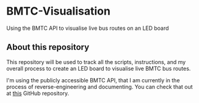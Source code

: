 # BMTC-Visualisation
Using the BMTC API to visualise live bus routes on an LED board

## About this repository

This repository will be used to track all the scripts, instructions, and my overall process to create an LED board to visualise live BMTC bus routes.

I'm using the publicly accessible BMTC API, that I am currently in the process of reverse-engineering and documenting. You can check that out at [this](https://github.com/PratyushBalaji/BMTC-API) GitHub repository.